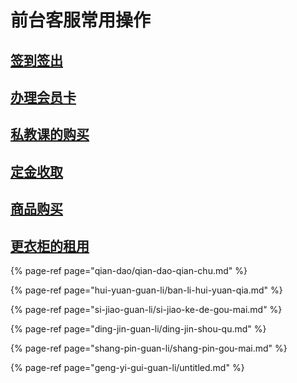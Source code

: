 # 前台客服常用操作

## [签到签出](qian-dao/qian-dao-qian-chu.md)

## [办理会员卡](hui-yuan-guan-li/ban-li-hui-yuan-qia.md)

## [私教课的购买](si-jiao-guan-li/si-jiao-ke-de-gou-mai.md)

## [定金收取](ding-jin-guan-li/ding-jin-shou-qu.md)

## [商品购买](shang-pin-guan-li/shang-pin-gou-mai.md)

## [更衣柜的租用](geng-yi-gui-guan-li/untitled.md)

{% page-ref page="qian-dao/qian-dao-qian-chu.md" %}

{% page-ref page="hui-yuan-guan-li/ban-li-hui-yuan-qia.md" %}

{% page-ref page="si-jiao-guan-li/si-jiao-ke-de-gou-mai.md" %}

{% page-ref page="ding-jin-guan-li/ding-jin-shou-qu.md" %}

{% page-ref page="shang-pin-guan-li/shang-pin-gou-mai.md" %}

{% page-ref page="geng-yi-gui-guan-li/untitled.md" %}



